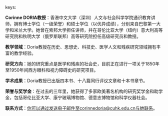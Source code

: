 keys:<Corinne DORIA>


**Corinne DORIA教授**：香港中文大学（深圳）人文与社会科学学院通识教育讲师，拥有博士学位（一级荣誉）和硕士学位（以优异成绩），分别来自巴黎第一大学和米兰大学。她曾在索邦大学担任讲师，并在哥伦比亚大学（纽约）意大利高等研究院和秋明大学（俄罗斯联邦）高等研究院担任高级研究员和教授。

**教学领域**：Doria教授在历史、思想史、科技史、医学人文和残疾研究领域拥有丰富的教学经验。

**研究方向**：她的研究重点是医学和残疾的社会史，目前正在进行一项关于1850年至1950年间西方眼科和视力障碍史的研究项目。

**学术成果**：Doria教授已出版四本书、十八篇同行评议文章和十本书章节。

**荣誉与奖学金**：在过去的三年里，她获得了多家欧美著名机构的研究奖学金和助学金，包括哥伦比亚大学、康宁玻璃博物馆、德意志博物馆和科学仪器社会。

**联系方式**：你可以通过发送电子邮件至corinnedoria@cuhk.edu.cn与她联系。